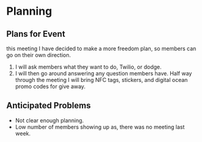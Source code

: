 # Planning

## Plans for Event

this meeting I have decided to make a more freedom plan, so members can go on
their own direction.

1. I will ask members what they want to do, Twilio, or dodge.
2. I will then go around answering any question members have. Half way
   through the meeting I will bring NFC tags, stickers, and digital ocean promo
   codes for give away.

## Anticipated Problems

- Not clear enough planning.
- Low number of members showing up as, there was no meeting last week.
